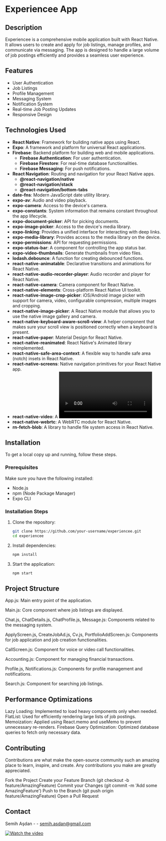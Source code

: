 # Experiencee App

## Description

Experiencee is a comprehensive mobile application built with React Native. It allows users to create and apply for job listings, manage profiles, and communicate via messaging. The app is designed to handle a large volume of job postings efficiently and provides a seamless user experience.

## Features

- User Authentication
- Job Listings
- Profile Management
- Messaging System
- Notification System
- Real-time Job Posting Updates
- Responsive Design

## Technologies Used

- **React Native**: Framework for building native apps using React.
- **Expo**: A framework and platform for universal React applications.
- **Firebase**: Backend platform for building web and mobile applications.
  - **Firebase Authentication**: For user authentication.
  - **Firebase Firestore**: For real-time database functionalities.
  - **Firebase Messaging**: For push notifications.
- **React Navigation**: Routing and navigation for your React Native apps.
  - **@react-navigation/native**
  - **@react-navigation/stack**
  - **@react-navigation/bottom-tabs**
- **date-fns**: Modern JavaScript date utility library.
- **expo-av**: Audio and video playback.
- **expo-camera**: Access to the device's camera.
- **expo-constants**: System information that remains constant throughout the app lifecycle.
- **expo-document-picker**: API for picking documents.
- **expo-image-picker**: Access to the device's media library.
- **expo-linking**: Provides a unified interface for interacting with deep links.
- **expo-media-library**: Provides access to the media library on the device.
- **expo-permissions**: API for requesting permissions.
- **expo-status-bar**: A component for controlling the app status bar.
- **expo-video-thumbnails**: Generate thumbnails from video files.
- **lodash.debounce**: A function for creating debounced functions.
- **react-native-animatable**: Declarative transitions and animations for React Native.
- **react-native-audio-recorder-player**: Audio recorder and player for React Native.
- **react-native-camera**: Camera component for React Native.
- **react-native-elements**: Cross-platform React Native UI toolkit.
- **react-native-image-crop-picker**: iOS/Android image picker with support for camera, video, configurable compression, multiple images and cropping.
- **react-native-image-picker**: A React Native module that allows you to use the native image gallery and camera.
- **react-native-keyboard-aware-scroll-view**: A helper component that makes sure your scroll view is positioned correctly when a keyboard is present.
- **react-native-paper**: Material Design for React Native.
- **react-native-reanimated**: React Native's Animated library reimplemented.
- **react-native-safe-area-context**: A flexible way to handle safe area (notch) insets in React Native.
- **react-native-screens**: Native navigation primitives for your React Native app.
- **react-native-video**: A <Video> component for react-native.
- **react-native-webrtc**: A WebRTC module for React Native.
- **rn-fetch-blob**: A library to handle file system access in React Native.

## Installation

To get a local copy up and running, follow these steps.

### Prerequisites

Make sure you have the following installed:
- Node.js
- npm (Node Package Manager)
- Expo CLI

### Installation Steps

1. Clone the repository:

   ```bash
   git clone https://github.com/your-username/experiencee.git
   cd experiencee
   
2. Install dependencies:

   ```bash
   npm install

   
3. Start the application:

   ```bash
   npm start

## Project Structure

App.js: Main entry point of the application.

Main.js: Core component where job listings are displayed.

Chat.js, ChatDetails.js, ChatProfile.js, Message.js: Components related to the messaging system.

ApplyScreen.js, CreateJobAd.js, Cv.js, PortfolioAddScreen.js: Components for job application and job creation functionalities.

CallScreen.js: Component for voice or video call functionalities.

Accounting.js: Component for managing financial transactions.

Profile.js, Notifications.js: Components for profile management and notifications.

Search.js: Component for searching job listings.

## Performance Optimizations

Lazy Loading: Implemented to load heavy components only when needed.
FlatList: Used for efficiently rendering large lists of job postings.
Memoization: Applied using React.memo and useMemo to prevent unnecessary re-renders.
Firebase Query Optimization: Optimized database queries to fetch only necessary data.

## Contributing

Contributions are what make the open-source community such an amazing place to learn, inspire, and create. Any contributions you make are greatly appreciated.

Fork the Project
Create your Feature Branch (git checkout -b feature/AmazingFeature)
Commit your Changes (git commit -m 'Add some AmazingFeature')
Push to the Branch (git push origin feature/AmazingFeature)
Open a Pull Request

## Contact

Semih Aşdan - - semih.asdan@gmail.com

[![Watch the video](https://img.youtube.com/vi/1hlTP9sm_hY/0.jpg)](https://youtu.be/1hlTP9sm_hY)

